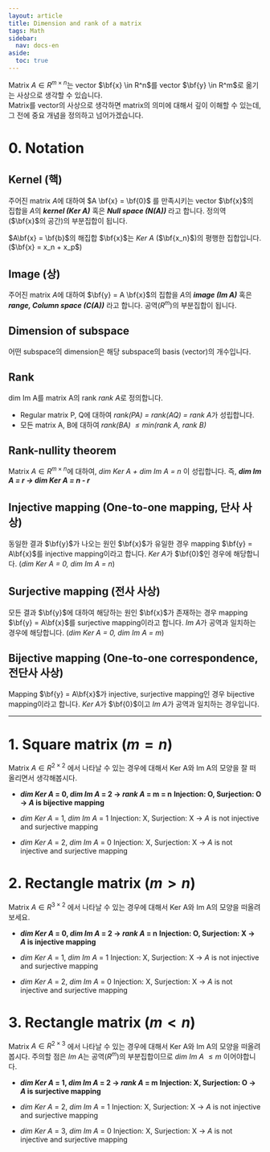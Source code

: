 ```yaml
---
layout: article
title: Dimension and rank of a matrix
tags: Math
sidebar:
  nav: docs-en
aside:
  toc: true
---
```


Matrix $A \in R^{m \times n}$는 vector $\bf{x} \in R^n$를 vector $\bf{y} \in R^m$로 옮기는 사상으로 생각할 수 있습니다.
<br>Matrix를 vector의 사상으로 생각하면 matrix의 의미에 대해서 깊이 이해할 수 있는데, 그 전에 중요 개념을 정의하고 넘어가겠습니다.

# 0. Notation
## Kernel (핵)
주어진 matrix $A$에 대하여 $A \bf{x} = \bf{0}$ 를 만족시키는 vector $\bf{x}$의 집합을 $A$의 ***kernel (Ker A)*** 혹은 ***Null space (N(A))*** 라고 합니다.
정의역($\bf{x}$의 공간)의 부분집합이 됩니다.

$A\bf{x} = \bf{b}$의 해집합 $\bf{x}$는 *Ker A* ($\bf{x_n}$)의 평행한 집합입니다. ($\bf{x} = x_n + x_p$)

## Image (상)
주어진 matrix $A$에 대하여 $\bf{y} = A \bf{x}$의 집합을 $A$의 ***image (Im A)*** 혹은 ***range, Column space (C(A))*** 라고 합니다.
공역($R^m$)의 부분집합이 됩니다.

## Dimension of subspace
어떤 subspace의 dimension은 해당 subspace의 basis (vector)의 개수입니다.

## Rank
dim Im A를 matrix A의 rank *rank A*로 정의합니다.
- Regular matrix P, Q에 대하여 *rank(PA) = rank(AQ) = rank A*가 성립합니다.
- 모든 matrix A, B에 대하여 *rank(BA) $\leq min$(rank A, rank B)*

## Rank-nullity theorem
Matrix $A \in R^{m \times n}$에 대하여, *dim Ker A + dim Im A = n* 이 성립합니다.
즉, ***dim Im A = r → dim Ker A = n - r***

## Injective mapping (One-to-one mapping, 단사 사상)
동일한 결과 $\bf{y}$가 나오는 원인 $\bf{x}$가 유일한 경우 mapping $\bf{y} = A\bf{x}$를 injective mapping이라고 합니다.
*Ker A*가 $\bf{0}$인 경우에 해당합니다. (*dim Ker A = 0, dim Im A = $n$*)

## Surjective mapping (전사 사상)
모든 결과 $\bf{y}$에 대하여 해당하는 원인 $\bf{x}$가 존재하는 경우 mapping $\bf{y} = A\bf{x}$를 surjective mapping이라고 합니다.
*Im A*가 공역과 일치하는 경우에 해당합니다. (*dim Ker A = 0, dim Im A = $m$*)

## Bijective mapping (One-to-one correspondence, 전단사 사상)
Mapping $\bf{y} = A\bf{x}$가 injective, surjective mapping인 경우 bijective mapping이라고 합니다.
*Ker A*가 $\bf{0}$이고 *Im A*가 공역과 일치하는 경우입니다.

---

# 1. Square matrix ($m = n$)
Matrix $A \in R^{2 \times 2}$ 에서 나타날 수 있는 경우에 대해서 Ker A와 Im A의 모양을 잘 떠올리면서 생각해봅시다.

- ***dim Ker A* = 0, *dim Im A* = 2 → *rank A* = m = n**
**Injection: O, Surjection: O → *A* is bijective mapping**

- *dim Ker A* = 1, *dim Im A* = 1
Injection: X, Surjection: X → *A* is not injective and surjective mapping

- *dim Ker A* = 2, *dim Im A* = 0
Injection: X, Surjection: X → *A* is not injective and surjective mapping


# 2. Rectangle matrix ($m > n$)
Matrix $A \in R^{3 \times 2}$ 에서 나타날 수 있는 경우에 대해서 Ker A와 Im A의 모양을 떠올려보세요.

- ***dim Ker A* = 0, *dim Im A* = 2 → *rank A* = n**
**Injection: O, Surjection: X → *A* is injective mapping**

- *dim Ker A* = 1, *dim Im A* = 1
Injection: X, Surjection: X → *A* is not injective and surjective mapping

- *dim Ker A* = 2, *dim Im A* = 0
Injection: X, Surjection: X → *A* is not injective and surjective mapping

# 3. Rectangle matrix ($m < n$)
Matrix $A \in R^{2 \times 3}$ 에서 나타날 수 있는 경우에 대해서 Ker A와 Im A의 모양을 떠올려봅시다.
주의할 점은 *Im A*는 공역($R^m$)의 부분집합이므로 *dim Im A* $\leq m$ 이어야합니다.

- ***dim Ker A* = 1, *dim Im A* = 2 → *rank A* = m**
**Injection: X, Surjection: O → *A* is surjective mapping**

- *dim Ker A* = 2, *dim Im A* = 1
Injection: X, Surjection: X → *A* is not injective and surjective mapping

- *dim Ker A* = 3, *dim Im A* = 0
Injection: X, Surjection: X → *A* is not injective and surjective mapping
